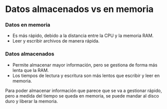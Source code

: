 # Datos almacenados vs en memoria

### Datos en memoria

- Es más rápido, debido a la distancia entre la CPU y la memoria RAM.
- Leer y escribir archivos de manera rápida.

### Datos almacenados

- Permite almacenar mayor información, pero se gestiona de forma más lenta que la RAM.
- Los tiempos de lectura y escritura son más lentos que escribir y leer en memoria.

Para poder almacenar información que parece que se va a gestionar rápido, pero a medida del tiempo se queda en memoria, se puede mandar al disco duro y liberar la memoria.
